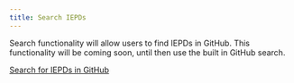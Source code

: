 ```yaml
---
title: Search IEPDs
---
```


Search functionality will allow users to find IEPDs in GitHub. This functionality will be coming soon, until then use the built in GitHub search.

[Search for IEPDs in GitHub](https://github.com/search?q=NIEM+IEPD&amp;utf8=%E2%9C%93)
